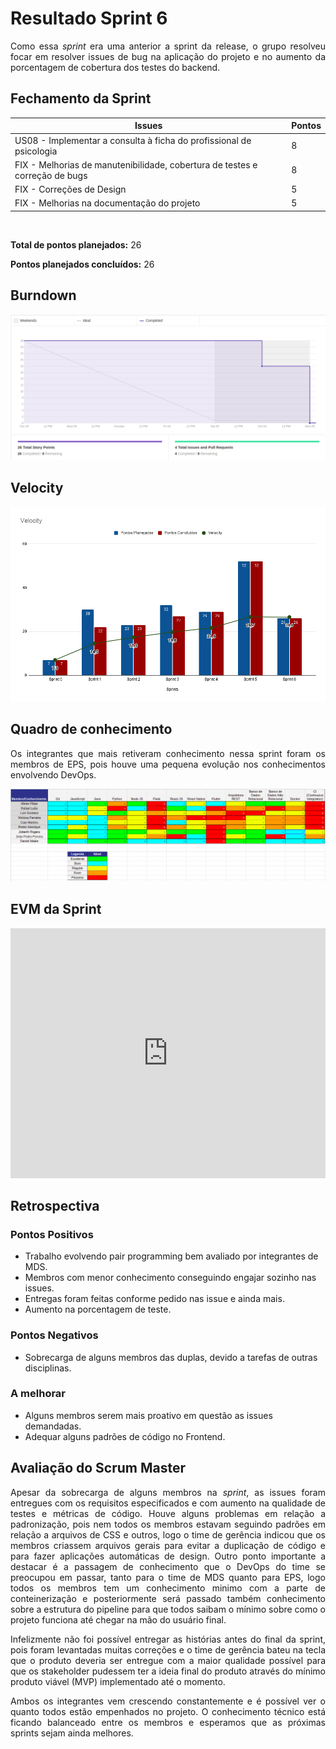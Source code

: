 # Resultado Sprint 6

<p style="text-align: justify;">
    Como essa <i>sprint</i> era uma anterior a sprint da release, o grupo resolveu focar em resolver issues de bug na aplicação do projeto e no aumento da porcentagem de cobertura dos testes do backend.
</p>

## Fechamento da Sprint

| Issues | Pontos |
| ------ | ------ |
| US08 - Implementar a consulta à ficha do profissional de psicologia | 8 |
| FIX - Melhorias de manutenibilidade, cobertura de testes e correção de bugs | 8 |
| FIX - Correções de Design | 5 |
| FIX - Melhorias na documentação do projeto | 5 |

</br>

**Total de pontos planejados:** 26
</br>

**Pontos planejados concluídos:** 26
</br>

## Burndown

[![Burnout Sprint 6](./img/burndown_sprint_06.png)](./img/burndown_sprint_06.png)

## Velocity

[![Velocity Sprint 6](./img/velocity_sprint_06.png)](./img/velocity_sprint_06.png)

## Quadro de conhecimento

<p style="text-align: justify;">
   Os integrantes que mais retiveram conhecimento nessa sprint foram os membros de EPS, pois houve uma pequena evolução nos conhecimentos envolvendo DevOps.
</p>

[![Quadro Sprint 6](./img/quadro_conhecimento_sprint_06.png)](./img/quadro_conhecimento_sprint_06.png)

## EVM da Sprint

<iframe style="width: 100%; height: 400px;"  seamless frameborder="0" scrolling="no" src="https://docs.google.com/spreadsheets/d/e/2PACX-1vTKacsqu4_Id3fiivyQCnw7btXFrMPZ5HP8UL2cBn4Y-f7acPC6JadEeH8GHFUDzA/pubchart?oid=939440724&amp;format=interactive"></iframe>

## Retrospectiva

### Pontos Positivos

- Trabalho evolvendo pair programming bem avaliado por integrantes de MDS.
- Membros com menor conhecimento conseguindo engajar sozinho nas issues.
- Entregas foram feitas conforme pedido nas issue e ainda mais.
- Aumento na porcentagem de teste.

### Pontos Negativos

- Sobrecarga de alguns membros das duplas, devido a tarefas de outras disciplinas.

### A melhorar

- Alguns membros serem mais proativo em questão as issues demandadas.
- Adequar alguns padrões de código no Frontend.

## Avaliação do Scrum Master

<p style="text-align: justify;">
    Apesar da sobrecarga de alguns membros na <i>sprint</i>, as issues foram entregues com os requisitos especificados e com aumento na qualidade de testes e métricas de código. Houve alguns problemas em relação a padronização, pois nem todos os membros estavam seguindo padrões em relação a arquivos de CSS e outros, logo o time de gerência indicou que os membros criassem arquivos gerais para evitar a duplicação de código e para fazer aplicações automáticas de design. Outro ponto importante a destacar é a passagem de conhecimento que o DevOps do time se preocupou em passar, tanto para o time de MDS quanto para EPS, logo todos os membros tem um conhecimento minimo com a parte de conteinerização e posteriormente será passado também conhecimento sobre a estrutura do pipeline para que todos saibam o mínimo sobre como o projeto funciona até chegar na mão do usuário final.
</p>

<p style="text-align: justify;"> 
    Infelizmente não foi possível entregar as histórias antes do final da sprint, pois foram levantadas muitas correções e o time de gerência bateu na tecla que o produto deveria ser entregue com a maior qualidade possível para que os stakeholder pudessem 
    ter a ideia final do produto através do mínimo produto viável (MVP) implementado até o momento.
</p>

<p style="text-align: justify;"> 
    Ambos os integrantes vem crescendo constantemente e é possível ver o quanto todos estão empenhados no projeto. O conhecimento técnico está ficando balanceado entre os membros e esperamos que as próximas sprints sejam ainda melhores. 
</p>


